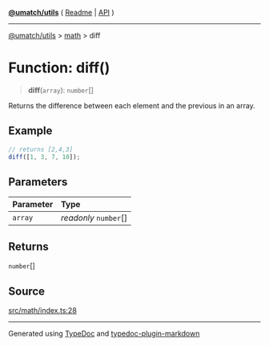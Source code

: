 [**@umatch/utils**](../../README.md) ( [Readme](../../README.md) \| [API](../../API.md) )

---

[@umatch/utils](../../API.md) > [math](../README.md) > diff

# Function: diff()

> **diff**(`array`): `number`[]

Returns the difference between each element and the previous in an array.

## Example

```ts
// returns [2,4,3]
diff([1, 3, 7, 10]);
```

## Parameters

| Parameter | Type                  |
| :-------- | :-------------------- |
| `array`   | _readonly_ `number`[] |

## Returns

`number`[]

## Source

[src/math/index.ts:28](https://github.com/umatch-oficial/utils/blob/a4be831/src/math/index.ts#L28)

---

Generated using [TypeDoc](https://typedoc.org/) and [typedoc-plugin-markdown](https://www.npmjs.com/package/typedoc-plugin-markdown)
